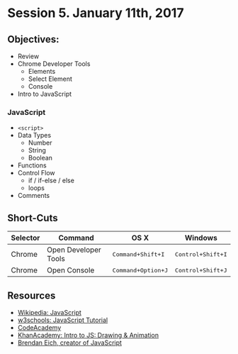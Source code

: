 # Session 5\. January 11th, 2017

## Objectives:

- Review
- Chrome Developer Tools
  - Elements
  - Select Element
  - Console
- Intro to JavaScript

### JavaScript

- `<script>`
- Data Types
  - Number
  - String
  - Boolean
- Functions
- Control Flow
  - if / if-else / else
  - loops
- Comments

## Short-Cuts

Selector | Command              | OS X                        | Windows
-------- | -------------------- | --------------------------- | --------------------------
Chrome   | Open Developer Tools | <kbd>Command+Shift+I</kbd>  | <kbd>Control+Shift+I</kbd>
Chrome   | Open Console         | <kbd>Command+Option+J</kbd> | <kbd>Control+Shift+J</kbd>

## Resources

- [Wikipedia: JavaScript](https://en.wikipedia.org/wiki/JavaScript)
- [w3schools: JavaScript Tutorial](http://www.w3schools.com/js/)
- [CodeAcademy](https://www.codecademy.com/learn/javascript)
- [KhanAcademy: Intro to JS: Drawing & Animation](https://www.khanacademy.org/computing/computer-programming/programming)
- [Brendan Eich, creator of JavaScript](https://en.wikipedia.org/wiki/Brendan_Eich)
